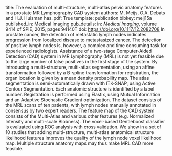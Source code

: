 title: The evaluation of multi-structure, multi-atlas pelvic anatomy features in a prostate MR Lymphography CAD system
authors: M. Meijs, O.A. Debats and H.J. Huisman
has_pdf: True
template: publication
bibkey: meij15a
published_in: Medical Imaging
pub_details: in: <i>Medical Imaging</i>, volume 9414 of SPIE, 2015, pages 94140T
doi: https://doi.org/10.1117/12.2082708
In prostate cancer, the detection of metastatic lymph nodes indicates progression from localized disease to metastasized cancer. The detection of positive lymph nodes is, however, a complex and time consuming task for experienced radiologists. Assistance of a two-stage Computer-Aided Detection (CAD) system in MR Lymphography (MRL) is not yet feasible due to the large number of false positives in the first stage of the system. By introducing a multi-structure, multi-atlas segmentation, using an affine transformation followed by a B-spline transformation for registration, the organ location is given by a mean density probability map. The atlas segmentation is semi-automatically drawn with ITK-SNAP, using Active Contour Segmentation. Each anatomic structure is identified by a label number. Registration is performed using Elastix, using Mutual Information and an Adaptive Stochastic Gradient optimization. The dataset consists of the MRL scans of ten patients, with lymph nodes manually annotated in consensus by two expert readers. The feature map of the CAD system consists of the Multi-Atlas and various other features (e.g. Normalized Intensity and multi-scale Blobness). The voxel-based Gentleboost classifier is evaluated using ROC analysis with cross validation. We show in a set of 10 studies that adding multi-structure, multi-atlas anatomical structure likelihood features improves the quality of the lymph node voxel likelihood map. Multiple structure anatomy maps may thus make MRL CAD more feasible.

